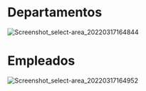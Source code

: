 # Departamentos

![Screenshot_select-area_20220317164844](https://user-images.githubusercontent.com/59150442/158906823-f9a25db1-abdf-414d-a883-bdad3f2c559e.png)

# Empleados

![Screenshot_select-area_20220317164952](https://user-images.githubusercontent.com/59150442/158906904-54f31d1a-c2b5-486b-85b5-a8797538dfb4.png)

